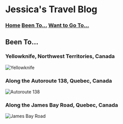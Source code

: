 # Jessica's Travel Blog

### [Home](./home.md)    [Been To...](./beenTo.md)    [Want to Go To...](./wantToGoTo.md)

## Been To...


### Yellowknife, Northwest Territories, Canada
![Yellowknife](https://upload.wikimedia.org/wikipedia/en/thumb/6/69/City_of_Yellowknife_CoA.svg/1024px-City_of_Yellowknife_CoA.svg.png)

### Along the Autoroute 138, Quebec, Canada
![Autoroute 138](http://www.autoroutes.info/autoroutes/138.gif)

### Along the James Bay Road, Quebec, Canada
![James Bay Road](http://gingerich.net/wp-content/uploads/Trips/2012%20James%20Bay/Welcome-sign.jpg)
